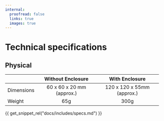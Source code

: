 ```yaml
---
internal:
  proofread: false
  links: true
  images: true
---
```


# Technical specifications

## Physical

||Without Enclosure|With Enclosure|
|:-|:-:|:-:|
|Dimensions|60 x 60 x 20 mm (approx.)|120 x 120 x 55mm (approx.)|
|Weight|65g|300g|

{{ get_snippet_rel("docs/includes/specs.md") }}